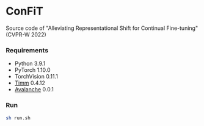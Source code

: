 # ConFiT
Source code of "Alleviating Representational Shift for Continual Fine-tuning" (CVPR-W 2022)
### Requirements
+ Python 3.9.1
+ PyTorch 1.10.0
+ TorchVision 0.11.1
+ [Timm](https://rwightman.github.io/pytorch-image-models/) 0.4.12
+ [Avalanche](https://avalanche.continualai.org/) 0.0.1 
### Run
```sh 
sh run.sh
```
